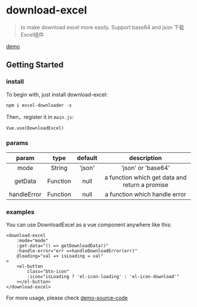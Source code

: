 # download-excel

> to make download excel more easily. Support base64 and json 下载Excel组件

[demo](https://sishenhei7.github.io/download-excel/)

## Getting Started

### install

To begin with, just install download-excel:

```
npm i excel-downloader -s
```

Then，register it in ```main.js```:

```
Vue.use(DownloadExcel)
```

### params

| param    | type   |  default  |  description |
| :----: | :-----:  | :----: |  :---: |
| mode | String | 'json' | 'json' or 'base64' |
| getData | Function | null | a function which get data and return a promise |
| handleError | Function | null | a function which handle error |

### examples

You can use DownloadExcel as a vue component anywhere like this:

```
<download-excel
    :mode="mode"
    :get-data="() => getDownloadData()"
    :handle-error="err =>handleDownloadError(err)"
    @loading="val => isLoading = val"
>
    <el-button
        class="btn-icon"
        :icon="isLoading ? 'el-icon-loading' : 'el-icon-download'"
    ></el-button>
</download-excel>
```

For more usage, please check [demo-source-code](https://github.com/sishenhei7/download-excel/tree/master/demo)
